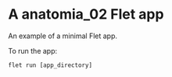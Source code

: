 # A anatomia_02 Flet app

An example of a minimal Flet app.

To run the app:

```
flet run [app_directory]
```